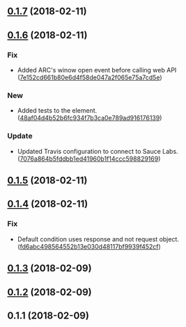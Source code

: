 <a name="0.1.7"></a>
## [0.1.7](https://github.com/advanced-rest-client/request-actions-panel/compare/0.1.6...0.1.7) (2018-02-11)




<a name="0.1.6"></a>
## [0.1.6](https://github.com/advanced-rest-client/request-actions-panel/compare/0.1.5...0.1.6) (2018-02-11)


### Fix

* Added ARC's winow open event before calling web API ([7e152cd661b80e6d4f58de047a2f065e75a7cd5e](https://github.com/advanced-rest-client/request-actions-panel/commit/7e152cd661b80e6d4f58de047a2f065e75a7cd5e))

### New

* Added tests to the element. ([48af04d4b52b6fc934f7b3ca0e789ad916176139](https://github.com/advanced-rest-client/request-actions-panel/commit/48af04d4b52b6fc934f7b3ca0e789ad916176139))

### Update

* Updated Travis configuration to connect to Sauce Labs. ([7076a864b5fddbb1ed41960b1f14ccc598829169](https://github.com/advanced-rest-client/request-actions-panel/commit/7076a864b5fddbb1ed41960b1f14ccc598829169))



<a name="0.1.5"></a>
## [0.1.5](https://github.com/advanced-rest-client/request-actions-panel/compare/0.1.4...0.1.5) (2018-02-11)




<a name="0.1.4"></a>
## [0.1.4](https://github.com/advanced-rest-client/request-actions-panel/compare/0.1.3...0.1.4) (2018-02-11)


### Fix

* Default condition uses response and not request object. ([fd6abc498564552b13e030d48117bf9939f452cf](https://github.com/advanced-rest-client/request-actions-panel/commit/fd6abc498564552b13e030d48117bf9939f452cf))



<a name="0.1.3"></a>
## [0.1.3](https://github.com/advanced-rest-client/request-actions-panel/compare/0.1.2...0.1.3) (2018-02-09)




<a name="0.1.2"></a>
## [0.1.2](https://github.com/advanced-rest-client/request-actions-panel/compare/0.1.1...0.1.2) (2018-02-09)




<a name="0.1.1"></a>
## 0.1.1 (2018-02-09)




